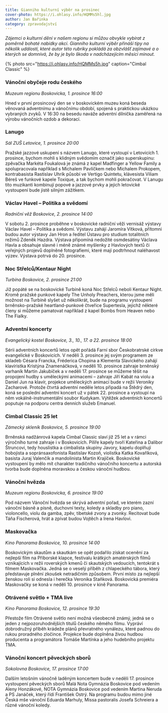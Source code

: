 ```yaml
---
title: Gianniho kulturní výběr na prosinec
cover-photo: https://i.ohlasy.info/HQMMs5hl.jpg
author: Jan Bařinka
category: zpravodajství
---
```


*Zájemci o kulturní dění v našem regionu si můžou obvykle vybírat z poměrně bohaté nabídky akcí. Gianniho kulturní výběr přináší tipy na několik událostí, které autor této rubriky pokládá za obzvlášť zajímavé a o kterých se domnívá, že by je bylo škoda v nadcházejícím měsíci minout.*

{% photo src="https://i.ohlasy.info/HQMMs5h.jpg" caption="Cimbal Classic" %}

### Vánoční obyčeje rodu českého

*Muzeum regionu Boskovicka, 1. prosince 16:00*

Hned v první prosincový den se v boskovickém muzeu koná beseda věnovaná adventnímu a vánočnímu období, spojená s praktickou ukázkou vybraných zvyků. V 16:30 na besedu naváže adventní dílnička zaměřená na výrobu vánočních ozdob a dekorací.

### Lanugo

*Sál ZUŠ Letovice, 1. prosince 20:00*

Pražské jazzové uskupení s názvem Lanugo, které vystoupí v Letovicích 1. prosince, bychom mohli s klidným svědomím označit jako superskupinu: zpěvačka Markéta Foukalová je známá z kapel Madfinger a Yellow Family a spolupracovala například s Michalem Pavlíčkem nebo Michalem Prokopem, kontrabasista Rastislav Uhrík působí ve Vertigo Quintetu, klávesista Viliam Béreš ve funkové kapele Toxique, a tak bychom mohli pokračovat. V Lanugu tito muzikanti kombinují popové a jazzové prvky a jejich letovické vystoupení bude jistě silným zážitkem.

### Václav Havel – Politika a svědomí

*Radniční věž Boskovice, 2. prosince 14:00*

V sobotu 2. prosince proběhne v boskovické radniční věži vernisáž výstavy Václav Havel – Politika a svědomí. Výstavu zahájí Jaromíra Vítková, přítomni budou autor výstavy Jan Hron a ředitel Ústavu pro studium totalitních režimů Zdeněk Hazdra. Výstava připomíná nedožité osmdesátiny Václava Havla a obsahuje slavné i méně známé myšlenky z Havlových textů či veřejných projevů doplněné fotografiemi, které mají podtrhnout naléhavost výzev. Výstava potrvá do 20. prosince.

### Noc Střelců/Kentaur Night

*Turbína Boskovice, 2. prosince 21:00*

Již popáté se na boskovické Turbíně koná Noc Střelců neboli Kentaur Night. Kromě pražské punkové kapely The Unholy Preachers, kterou jsme měli možnost na Turbíně slyšet už několikrát, bude na programu vystoupení brněnsko-pražské heartland-punkové čtveřice Supertesla, jejichž některé členy si můžeme pamatovat například z kapel Bombs from Heaven nebo The Fialky.

### Adventní koncerty

*Evangelický kostel Boskovice, 3., 10., 17. a 22. prosince 18:00*

Sérii adventních koncertů letos opět pořádá Farní sbor Českobratrské církve evangelické v Boskovicích. V neděli 3. prosince jej svým programem ze skladeb Césara Francka, Fréderica Chopina a Klementa Slavického zahájí klavíristka Kristýna Znamenáčková, v neděli 10. prosince zahraje brněnský varhaník Martin Jakubíček a v neděli 17. prosince se můžeme těšit na propojení hudby s uměleckými animacemi – zahraje Jiří Kabát na violu a Daniel Jun na klavír, projekce uměleckých animací bude v režii Veroniky Zacharové. Protože čtvrtá adventní neděle letos připadá na Štědrý den, koná se poslední adventní koncert už v pátek 22. prosince a vystoupí na něm vokálně-instrumentální soubor Kudykam. Výtěžek adventních koncertů poputuje na podporu centra denních služeb Emanuel.

### Cimbal Classic 25 let

*Zámecký skleník Boskovice, 5. prosince 19:00*

Brněnská nadžánrová kapela Cimbal Classic slaví již 25 let a v rámci výročního turné zahraje i v Boskovicích. Pilíře kapely tvoří Kateřina a Dalibor Štruncovi, tedy houslistka a cimbalista skupiny Javory, kapelu doplňují hobojista a sopránsaxofonista Rastislav Kozoň, violistka Katka Kovaříková, basista Juraj Valenčík a mandolinista Martin Krajíček. Boskovické vystoupení by mělo mít charakter tradičního vánočního koncertu a autorská tvorba bude doplněna moravskou a českou vánoční hudbou.

### Vánoční hvězda

*Muzeum regionu Boskovicka, 6. prosince 19:00*

Pod názvem Vánoční hvězda se skrývá adventní pořad, ve kterém zazní vánoční básně a písně, duchovní texty, koledy a skladby pro piano, violoncello, violu da gamba, zpěv, tibetské zvony a zvonky. Recitovat bude Táňa Fischerová, hrát a zpívat budou Vojtěch a Irena Havlovi.

### Maskovačka

*Kino Panorama Boskovice, 10. prosince 14:00*

Boskovickým skautům a skautkám se opět podařilo získat ocenění za nejlepší film na Příborské klapce, festivalu krátkých amatérských filmů vznikajících v režii roverských kmenů či skautských vedoucích, tentokrát s filmem Maskovačka. Jedná se o veselý příběh z chlapeckého tábora, který představuje plnění zkoušek netradičním způsobem. První místo za nejlepší ženskou roli si odnesla i herečka Veronika Staňková. Boskovická premiéra Maskovačky se koná v neděli 10. prosince v kině Panorama.

### Otrávené světlo + TMA live

*Kino Panorama Boskovice, 12. prosince 19:30*

Přestože film Otrávené světlo není možná všeobecně známý, jedná se o jeden z nejpozoruhodnějších titulů českého němého filmu. Vypráví dobrodružný příběh krádeže plánů převratného vynálezu, které padnou do rukou proradného zločince. Projekce bude doplněna živou hudbou producenta a programátora Tomáše Martínka a jeho hudebního projektu TMA.

### Vánoční koncert pěveckých sborů

*Sokolovna Boskovice, 17. prosince 17:00*

Dalším letošním vánočně laděným koncertem bude v neděli 17. prosince vystoupení pěveckých sborů Malá Nota Gymnázia Boskovice pod vedením Aleny Honzákové, NOTA Gymnázia Boskovice pod vedením Martina Neruda a PS Janáček, který řídí František Ostrý. Na programu budou mimo jiné Česká mše vánoční Eduarda Marhuly, Missa pastoralis Josefa Schreiera a různé vánoční koledy.
